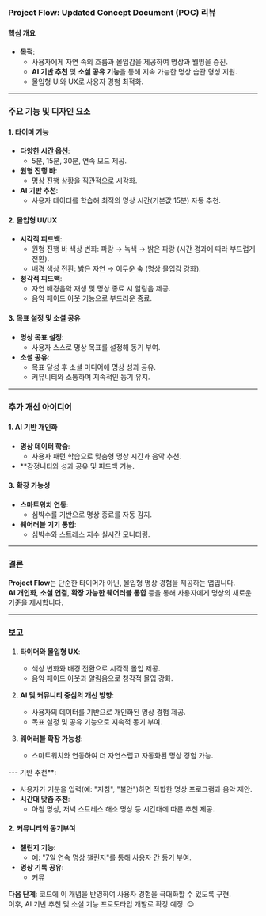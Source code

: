 ### **Project Flow: Updated Concept Document (POC) 리뷰**

#### **핵심 개요**
- **목적**: 
  - 사용자에게 자연 속의 흐름과 몰입감을 제공하여 명상과 웰빙을 증진.
  - **AI 기반 추천** 및 **소셜 공유 기능**을 통해 지속 가능한 명상 습관 형성 지원.
  - 몰입형 UI와 UX로 사용자 경험 최적화.

---

### **주요 기능 및 디자인 요소**

#### **1. 타이머 기능**
- **다양한 시간 옵션**: 
  - 5분, 15분, 30분, 연속 모드 제공.
- **원형 진행 바**:
  - 명상 진행 상황을 직관적으로 시각화.
- **AI 기반 추천**:
  - 사용자 데이터를 학습해 최적의 명상 시간(기본값 15분) 자동 추천.

#### **2. 몰입형 UI/UX**
- **시각적 피드백**:
  - 원형 진행 바 색상 변화: 파랑 → 녹색 → 밝은 파랑 (시간 경과에 따라 부드럽게 전환).
  - 배경 색상 전환: 밝은 자연 → 어두운 숲 (명상 몰입감 강화).
- **청각적 피드백**:
  - 자연 배경음악 재생 및 명상 종료 시 알림음 제공.
  - 음악 페이드 아웃 기능으로 부드러운 종료.

#### **3. 목표 설정 및 소셜 공유**
- **명상 목표 설정**:
  - 사용자 스스로 명상 목표를 설정해 동기 부여.
- **소셜 공유**:
  - 목표 달성 후 소셜 미디어에 명상 성과 공유.
  - 커뮤니티와 소통하며 지속적인 동기 유지.

---

### **추가 개선 아이디어**
#### **1. AI 기반 개인화**
- **명상 데이터 학습**:
  - 사용자 패턴 학습으로 맞춤형 명상 시간과 음악 추천.
- **감정니티와 성과 공유 및 피드백 기능.

#### **3. 확장 가능성**
- **스마트워치 연동**:
  - 심박수를 기반으로 명상 종료를 자동 감지.
- **웨어러블 기기 통합**:
  - 심박수와 스트레스 지수 실시간 모니터링.

---

### **결론**
**Project Flow**는 단순한 타이머가 아닌, 몰입형 명상 경험을 제공하는 앱입니다.  
**AI 개인화**, **소셜 연결**, **확장 가능한 웨어러블 통합** 등을 통해 사용자에게 명상의 새로운 기준을 제시합니다.

---

### **보고**
1. **타이머와 몰입형 UX**:
   - 색상 변화와 배경 전환으로 시각적 몰입 제공.
   - 음악 페이드 아웃과 알림음으로 청각적 몰입 강화.

2. **AI 및 커뮤니티 중심의 개선 방향**:
   - 사용자의 데이터를 기반으로 개인화된 명상 경험 제공.
   - 목표 설정 및 공유 기능으로 지속적 동기 부여.

3. **웨어러블 확장 가능성**:
   - 스마트워치와 연동하여 더 자연스럽고 자동화된 명상 경험 가능.

--- 기반 추천**:
  - 사용자가 기분을 입력(예: "지침", "불안")하면 적합한 명상 프로그램과 음악 제안.
- **시간대 맞춤 추천**:
  - 아침 명상, 저녁 스트레스 해소 명상 등 시간대에 따른 추천 제공.

#### **2. 커뮤니티와 동기부여**
- **챌린지 기능**:
  - 예: "7일 연속 명상 챌린지"를 통해 사용자 간 동기 부여.
- **명상 기록 공유**:
  - 커뮤

**다음 단계**: 
코드에 이 개념을 반영하여 사용자 경험을 극대화할 수 있도록 구현.  
이후, AI 기반 추천 및 소셜 기능 프로토타입 개발로 확장 예정. 😊